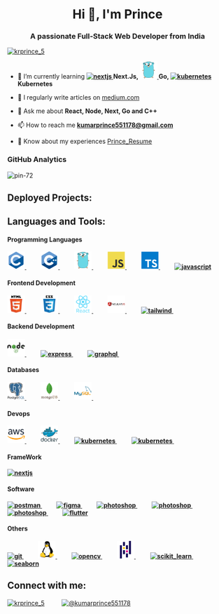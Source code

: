 <h1 align="center">Hi 👋, I'm Prince</h1>
<h3 align="center">A passionate Full-Stack Web Developer from India</h3>

<p align="left"> <a href="https://twitter.com/krprince_5" target="blank"><img src="https://img.shields.io/twitter/follow/krprince_5?logo=twitter&style=for-the-badge" alt="krprince_5" /></a> </p>

- 🌱 I’m currently learning **<a href="https://nextjs.org/" target="_blank" rel="noreferrer"> <img src="https://asset.brandfetch.io/id2alue-rx/iduLChSb1a.jpeg" alt="nextjs" width="40" height="40"/> </a> Next.Js, <a href="https://golang.org" target="_blank" rel="noreferrer"> <img src="https://raw.githubusercontent.com/devicons/devicon/master/icons/go/go-original.svg" alt="go" width="40" height="40"/> </a> Go, <a href="https://kubernetes.io" target="_blank" rel="noreferrer"> <img src="https://www.vectorlogo.zone/logos/kubernetes/kubernetes-icon.svg" alt="kubernetes" width="40" height="40"/> </a>Kubernetes**

- 📝 I regularly write articles on [medium.com](https://medium.com/@kumarprince551178)

- 💬 Ask me about **React, Node, Next, Go and C++**

- 📫 How to reach me **kumarprince551178@gmail.com**

- 📄 Know about my experiences [Prince_Resume](https://drive.google.com/file/d/10MUCtu8fKcq6JSo5g-d8K6HkHj3VD7Ff/view?usp=drive_link)

### GitHub Analytics
<p><img align="center" src="https://github-readme-stats.vercel.app/api/top-langs?username=ping-72&show_icons=true&locale=en&layout=compact" alt="pin-72" /></p>

<!-- BLOG-POST-LIST:START -->
<!-- BLOG-POST-LIST:END -->



<h2 align="left">Deployed Projects:</h2>



<h2 align="left">Languages and Tools:</h2>

<h4 align="left">Programming Languages<h4>
<a href="https://www.cprogramming.com/" target="_blank" rel="noreferrer"> <img src="https://raw.githubusercontent.com/devicons/devicon/master/icons/c/c-original.svg" alt="c" width="40" height="40"/> </a> 
&nbsp&nbsp&nbsp&nbsp&nbsp&nbsp&nbsp&nbsp&nbsp
<a href="https://www.w3schools.com/cpp/" target="_blank" rel="noreferrer"> <img src="https://raw.githubusercontent.com/devicons/devicon/master/icons/cplusplus/cplusplus-original.svg" alt="cplusplus" width="40" height="40"/> </a>
&nbsp&nbsp&nbsp&nbsp&nbsp&nbsp&nbsp&nbsp&nbsp
<a href="https://golang.org" target="_blank" rel="noreferrer"> <img src="https://raw.githubusercontent.com/devicons/devicon/master/icons/go/go-original.svg" alt="go" width="40" height="40"/> </a>
&nbsp&nbsp&nbsp&nbsp&nbsp&nbsp&nbsp&nbsp&nbsp
<a href="https://developer.mozilla.org/en-US/docs/Web/JavaScript" target="_blank" rel="noreferrer"> <img src="https://raw.githubusercontent.com/devicons/devicon/master/icons/javascript/javascript-original.svg" alt="javascript" width="40" height="40"/> </a> 
&nbsp&nbsp&nbsp&nbsp&nbsp&nbsp&nbsp&nbsp&nbsp
<a href="https://www.typescriptlang.org/" target="_blank" rel="noreferrer"> <img src="https://raw.githubusercontent.com/devicons/devicon/master/icons/typescript/typescript-original.svg" alt="typescript" width="40" height="40"/> </a> 
&nbsp&nbsp&nbsp&nbsp&nbsp&nbsp&nbsp&nbsp&nbsp
<a href="https://developer.mozilla.org/en-US/docs/Web/JavaScript" target="_blank" rel="noreferrer"> <img src="https://upload.wikimedia.org/wikipedia/commons/thumb/c/c3/Python-logo-notext.svg/1869px-Python-logo-notext.svg.png" alt="javascript" width="40" height="40"/> </a> 

  
<h4 align="left">Frontend Development<h4>
<a href="https://www.w3.org/html/" target="_blank" rel="noreferrer"> <img src="https://raw.githubusercontent.com/devicons/devicon/master/icons/html5/html5-original-wordmark.svg" alt="html5" width="40" height="40"/> </a> 
&nbsp&nbsp&nbsp&nbsp&nbsp&nbsp&nbsp&nbsp&nbsp
 <a href="https://www.w3schools.com/css/" target="_blank" rel="noreferrer"> <img src="https://raw.githubusercontent.com/devicons/devicon/master/icons/css3/css3-original-wordmark.svg" alt="css3" width="40" height="40"/> </a> 
&nbsp&nbsp&nbsp&nbsp&nbsp&nbsp&nbsp&nbsp&nbsp
<a href="https://reactjs.org/" target="_blank" rel="noreferrer"> <img src="https://raw.githubusercontent.com/devicons/devicon/master/icons/react/react-original-wordmark.svg" alt="react" width="40" height="40"/> </a> 
&nbsp&nbsp&nbsp&nbsp&nbsp&nbsp&nbsp&nbsp&nbsp
<a href="https://angular.io" target="_blank" rel="noreferrer"> <img src="https://raw.githubusercontent.com/devicons/devicon/master/icons/angularjs/angularjs-original-wordmark.svg" alt="angularjs" width="40" height="40"/> </a>
&nbsp&nbsp&nbsp&nbsp&nbsp&nbsp&nbsp&nbsp&nbsp
<a href="https://tailwindcss.com/" target="_blank" rel="noreferrer"> <img src="https://www.vectorlogo.zone/logos/tailwindcss/tailwindcss-icon.svg" alt="tailwind" width="40" height="40"/> </a>
&nbsp&nbsp&nbsp&nbsp&nbsp&nbsp&nbsp&nbsp&nbsp


<h4 align="left">Backend Development<h4>
<a href="https://nodejs.org" target="_blank" rel="noreferrer"> <img src="https://raw.githubusercontent.com/devicons/devicon/master/icons/nodejs/nodejs-original-wordmark.svg" alt="nodejs"  height="40"/> </a>
&nbsp&nbsp&nbsp&nbsp&nbsp&nbsp&nbsp&nbsp&nbsp
<a href="https://expressjs.com" target="_blank" rel="noreferrer"> <img src="https://encrypted-tbn0.gstatic.com/images?q=tbn:ANd9GcSzvhZCG5v-G7BOPv8RCuFYrxNu5pgJts4v3A&s" alt="express" width="40" height="40"/> </a>
&nbsp&nbsp&nbsp&nbsp&nbsp&nbsp&nbsp&nbsp&nbsp
<a href="https://graphql.org" target="_blank" rel="noreferrer"> <img src="https://www.vectorlogo.zone/logos/graphql/graphql-icon.svg" alt="graphql" width="40" height="40"/> </a> 
&nbsp&nbsp&nbsp&nbsp&nbsp&nbsp&nbsp&nbsp&nbsp
&nbsp&nbsp&nbsp&nbsp&nbsp&nbsp&nbsp&nbsp&nbsp

  
<h4 align="left">Databases<h4>
<a href="https://www.postgresql.org" target="_blank" rel="noreferrer"> <img src="https://raw.githubusercontent.com/devicons/devicon/master/icons/postgresql/postgresql-original-wordmark.svg" alt="postgresql" width="40" height="40"/> </a>
&nbsp&nbsp&nbsp&nbsp&nbsp&nbsp&nbsp&nbsp&nbsp
<a href="https://www.mongodb.com/" target="_blank" rel="noreferrer"> <img src="https://raw.githubusercontent.com/devicons/devicon/master/icons/mongodb/mongodb-original-wordmark.svg" alt="mongodb" width="40" height="40"/> </a>
&nbsp&nbsp&nbsp&nbsp&nbsp&nbsp&nbsp&nbsp&nbsp
<a href="https://www.mysql.com/" target="_blank" rel="noreferrer"> <img src="https://raw.githubusercontent.com/devicons/devicon/master/icons/mysql/mysql-original-wordmark.svg" alt="mysql" width="40" height="40"/> </a>
&nbsp&nbsp&nbsp&nbsp&nbsp&nbsp&nbsp&nbsp&nbsp
&nbsp&nbsp&nbsp&nbsp&nbsp&nbsp&nbsp&nbsp&nbsp

  
<h4 align="left">Devops<h4>
<a href="https://aws.amazon.com" target="_blank" rel="noreferrer"> <img src="https://raw.githubusercontent.com/devicons/devicon/master/icons/amazonwebservices/amazonwebservices-original-wordmark.svg" alt="aws" width="40" height="40"/> </a>  &nbsp&nbsp&nbsp&nbsp&nbsp&nbsp&nbsp&nbsp&nbsp
<a href="https://www.docker.com/" target="_blank" rel="noreferrer"> <img src="https://raw.githubusercontent.com/devicons/devicon/master/icons/docker/docker-original-wordmark.svg" alt="docker" width="40" height="40"/> </a>
&nbsp&nbsp&nbsp&nbsp&nbsp&nbsp&nbsp&nbsp&nbsp
<a href="https://kubernetes.io" target="_blank" rel="noreferrer"> <img src="https://www.vectorlogo.zone/logos/kubernetes/kubernetes-icon.svg" alt="kubernetes" width="40" height="40"/> </a>
&nbsp&nbsp&nbsp&nbsp&nbsp&nbsp&nbsp&nbsp&nbsp
<a href="https://kubernetes.io" target="_blank" rel="noreferrer"> <img src="https://www.vectorlogo.zone/logos/kubernetes/kubernetes-icon.svg" alt="kubernetes" width="40" height="40"/> </a>
&nbsp&nbsp&nbsp&nbsp&nbsp&nbsp&nbsp&nbsp&nbsp

  
<h4 align="left">FrameWork<h4>
<a href="https://nextjs.org/" target="_blank" rel="noreferrer"> <img src="https://asset.brandfetch.io/id2alue-rx/iduLChSb1a.jpeg" alt="nextjs" width="40" height="40"/> </a>


  
<h4 align="left">Software<h4>
<a href="https://postman.com" target="_blank" rel="noreferrer"> <img src="https://www.vectorlogo.zone/logos/getpostman/getpostman-icon.svg" alt="postman" width="40" height="40"/> </a>
&nbsp&nbsp&nbsp&nbsp&nbsp&nbsp&nbsp&nbsp&nbsp
<a href="https://www.figma.com/" target="_blank" rel="noreferrer"> <img src="https://www.vectorlogo.zone/logos/figma/figma-icon.svg" alt="figma" width="40" height="40"/> </a>
&nbsp&nbsp&nbsp&nbsp&nbsp&nbsp&nbsp&nbsp&nbsp
<a href="https://www.photoshop.com/en" target="_blank" rel="noreferrer"> <img src="https://upload.wikimedia.org/wikipedia/commons/thumb/6/62/Clion.svg/1200px-Clion.svg.png" alt="photoshop" width="40" height="40"/> </a>
&nbsp&nbsp&nbsp&nbsp&nbsp&nbsp&nbsp&nbsp&nbsp
  <a href="https://www.photoshop.com/en" target="_blank" rel="noreferrer"> <img src="https://www.svgrepo.com/show/303535/visual-studio-code-logo.svg" alt="photoshop" width="40" height="40"/> </a>
&nbsp&nbsp&nbsp&nbsp&nbsp&nbsp&nbsp&nbsp&nbsp
<a href="https://www.photoshop.com/en" target="_blank" rel="noreferrer"> <img src="https://www.svgrepo.com/show/452109/sublime-text.svg" alt="photoshop" width="40" height="40"/> </a>
&nbsp&nbsp&nbsp&nbsp&nbsp&nbsp&nbsp&nbsp&nbsp
<a href="https://flutter.dev" target="_blank" rel="noreferrer"> <img src="https://www.vectorlogo.zone/logos/flutterio/flutterio-icon.svg" alt="flutter" width="40" height="40"/> </a> 

  
<h4 align="left">Others<h4>
<a href="https://git-scm.com/" target="_blank" rel="noreferrer"> <img src="https://www.vectorlogo.zone/logos/git-scm/git-scm-icon.svg" alt="git" width="40" height="40"/> </a>
&nbsp&nbsp&nbsp&nbsp&nbsp&nbsp&nbsp&nbsp&nbsp
<a href="https://www.linux.org/" target="_blank" rel="noreferrer"> <img src="https://raw.githubusercontent.com/devicons/devicon/master/icons/linux/linux-original.svg" alt="linux" width="40" height="40"/> </a>
&nbsp&nbsp&nbsp&nbsp&nbsp&nbsp&nbsp&nbsp&nbsp
<a href="https://opencv.org/" target="_blank" rel="noreferrer"> <img src="https://www.vectorlogo.zone/logos/opencv/opencv-icon.svg" alt="opencv" width="40" height="40"/> </a>
&nbsp&nbsp&nbsp&nbsp&nbsp&nbsp&nbsp&nbsp&nbsp
<a href="https://pandas.pydata.org/" target="_blank" rel="noreferrer"> <img src="https://raw.githubusercontent.com/devicons/devicon/2ae2a900d2f041da66e950e4d48052658d850630/icons/pandas/pandas-original.svg" alt="pandas" width="40" height="40"/> </a>
&nbsp&nbsp&nbsp&nbsp&nbsp&nbsp&nbsp&nbsp&nbsp
<a href="https://scikit-learn.org/" target="_blank" rel="noreferrer"> <img src="https://upload.wikimedia.org/wikipedia/commons/0/05/Scikit_learn_logo_small.svg" alt="scikit_learn" width="40" height="40"/> </a>
&nbsp&nbsp&nbsp&nbsp&nbsp&nbsp&nbsp&nbsp&nbsp
<a href="https://seaborn.pydata.org/" target="_blank" rel="noreferrer"> <img src="https://seaborn.pydata.org/_images/logo-mark-lightbg.svg" alt="seaborn" width="40" height="40"/> </a> 


<h2 align="left">Connect with me:</h2>
<p align="left">
<a href="https://twitter.com/krprince_5" target="blank"><img align="center" src="https://raw.githubusercontent.com/rahuldkjain/github-profile-readme-generator/master/src/images/icons/Social/twitter.svg" alt="krprince_5" height="30" width="40" /></a>&nbsp&nbsp&nbsp&nbsp&nbsp&nbsp&nbsp&nbsp&nbsp
<a href="https://medium.com/@kumarprince551178" target="blank"><img align="center" src="https://raw.githubusercontent.com/rahuldkjain/github-profile-readme-generator/master/src/images/icons/Social/medium.svg" alt="@kumarprince551178" height="30" width="40" /></a>
</p>

